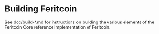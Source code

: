Building Feritcoin
================

See doc/build-*.md for instructions on building the various
elements of the Feritcoin Core reference implementation of Feritcoin.
